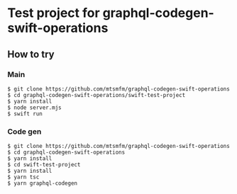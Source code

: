 # Test project for graphql-codegen-swift-operations

## How to try

### Main

```
$ git clone https://github.com/mtsmfm/graphql-codegen-swift-operations
$ cd graphql-codegen-swift-operations/swift-test-project
$ yarn install
$ node server.mjs
$ swift run
```

### Code gen

```
$ git clone https://github.com/mtsmfm/graphql-codegen-swift-operations
$ cd graphql-codegen-swift-operations
$ yarn install
$ cd swift-test-project
$ yarn install
$ yarn tsc
$ yarn graphql-codegen
```
